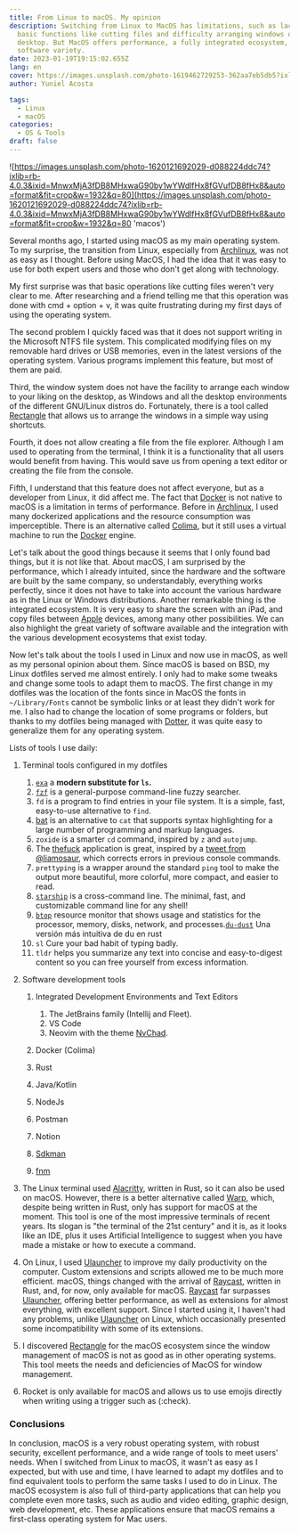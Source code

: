 ```yaml
---
title: From Linux to macOS. My opinion
description: Switching from Linux to MacOS has limitations, such as lacking
  basic functions like cutting files and difficulty arranging windows on the
  desktop. But MacOS offers performance, a fully integrated ecosystem, and great
  software variety.
date: 2023-01-19T19:15:02.655Z
lang: en
cover: https://images.unsplash.com/photo-1619462729253-362aa7eb5db5?ixlib=rb-4.0.3&q=80&fm=jpg&crop=entropy&cs=tinysrgb&w=6000
author: Yuniel Acosta

tags:
  - Linux
  - macOS
categories:
  - OS & Tools
draft: false
---
```


![https://images.unsplash.com/photo-1620121692029-d088224ddc74?ixlib=rb-4.0.3&ixid=MnwxMjA3fDB8MHxwaG90by1wYWdlfHx8fGVufDB8fHx8&auto=format&fit=crop&w=1932&q=80](https://images.unsplash.com/photo-1620121692029-d088224ddc74?ixlib=rb-4.0.3&ixid=MnwxMjA3fDB8MHxwaG90by1wYWdlfHx8fGVufDB8fHx8&auto=format&fit=crop&w=1932&q=80 'macos')

Several months ago, I started using macOS as my main operating system. To my surprise, the transition from Linux, especially from [Archlinux](https://archlinux.org/), was not as easy as I thought. Before using MacOS, I had the idea that it was easy to use for both expert users and those who don't get along with technology.

My first surprise was that basic operations like cutting files weren't very clear to me. After researching and a friend telling me that this operation was done with cmd + option + v, it was quite frustrating during my first days of using the operating system.

The second problem I quickly faced was that it does not support writing in the Microsoft NTFS file system. This complicated modifying files on my removable hard drives or USB memories, even in the latest versions of the operating system. Various programs implement this feature, but most of them are paid.

Third, the window system does not have the facility to arrange each window to your liking on the desktop, as Windows and all the desktop environments of the different GNU/Linux distros do. Fortunately, there is a tool called [Rectangle](https://rectangleapp.com/) that allows us to arrange the windows in a simple way using shortcuts.

Fourth, it does not allow creating a file from the file explorer. Although I am used to operating from the terminal, I think it is a functionality that all users would benefit from having. This would save us from opening a text editor or creating the file from the console.

Fifth, I understand that this feature does not affect everyone, but as a developer from Linux, it did affect me. The fact that [Docker](https://www.docker.com/) is not native to macOS is a limitation in terms of performance. Before in [Archlinux](https://archlinux.org/), I used many dockerized applications and the resource consumption was imperceptible. There is an alternative called [Colima](https://github.com/abiosoft/colima), but it still uses a virtual machine to run the [Docker](https://www.docker.com/) engine.

Let's talk about the good things because it seems that I only found bad things, but it is not like that. About macOS, I am surprised by the performance, which I already intuited, since the hardware and the software are built by the same company, so understandably, everything works perfectly, since it does not have to take into account the various hardware as in the Linux or Windows distributions. Another remarkable thing is the integrated ecosystem. It is very easy to share the screen with an iPad, and copy files between [Apple](https://www.apple.com/) devices, among many other possibilities. We can also highlight the great variety of software available and the integration with the various development ecosystems that exist today.

Now let's talk about the tools I used in Linux and now use in macOS, as well as my personal opinion about them. Since macOS is based on BSD, my Linux dotfiles served me almost entirely. I only had to make some tweaks and change some tools to adapt them to macOS. The first change in my dotfiles was the location of the fonts since in MacOS the fonts in `~/Library/Fonts` cannot be symbolic links or at least they didn't work for me. I also had to change the location of some programs or folders, but thanks to my dotfiles being managed with [Dotter](https://github.com/SuperCuber/dotter), it was quite easy to generalize them for any operating system.

Lists of tools I use daily:

1. Terminal tools configured in my dotfiles

   1. [`exa`](https://the.exa.website/) a **modern substitute for `ls`.**
   2. [`fzf`](https://github.com/junegunn/fzf) is a general-purpose command-line fuzzy searcher.
   3. `fd` is a program to find entries in your file system. It is a simple, fast, easy-to-use alternative to `find`.
   4. [bat](https://github.com/sharkdp/bat) is an alternative to `cat` that supports syntax highlighting for a large number of programming and markup languages.
   5. `zoxide` is a smarter `cd` command, inspired by `z` and `autojump`.
   6. The [thefuck](https://github.com/nvbn/thefuck) application is great, inspired by a [tweet from @liamosaur](https://twitter.com/liamosaur/status/506975850596536320), which corrects errors in previous console commands.
   7. `prettyping` is a wrapper around the standard `ping` tool to make the output more beautiful, more colorful, more compact, and easier to read.
   8. [`starship`](https://starship.rs/) is a cross-command line. The minimal, fast, and customizable command line for any shell!
   9. [`btop`](https://github.com/aristocratos/btop) resource monitor that shows usage and statistics for the processor, memory, disks, network, and processes.[`du-dust`](https://github.com/bootandy/dust) Una versión más intuitiva de du en rust
   10. `sl` Cure your bad habit of typing badly.
   11. `tldr` helps you summarize any text into concise and easy-to-digest content so you can free yourself from excess information.

2. Software development tools

   1. Integrated Development Environments and Text Editors

      1. The JetBrains family (Intellij and Fleet).
      2. VS Code
      3. Neovim with the theme [NvChad](https://nvchad.com/).

   2. Docker (Colima)
   3. Rust
   4. Java/Kotlin
   5. NodeJs
   6. Postman
   7. Notion
   8. [Sdkman](https://sdkman.io/)
   9. [fnm](https://github.com/Schniz/fnm)

3. The Linux terminal used [Alacritty](https://github.com/alacritty/alacritty), written in Rust, so it can also be used on macOS. However, there is a better alternative called [Warp](https://app.warp.dev/referral/26QGQ6), which, despite being written in Rust, only has support for macOS at the moment. This tool is one of the most impressive terminals of recent years. Its slogan is "the terminal of the 21st century" and it is, as it looks like an IDE, plus it uses Artificial Intelligence to suggest when you have made a mistake or how to execute a command.
4. On Linux, I used [Ulauncher](https://ulauncher.io/) to improve my daily productivity on the computer. Custom extensions and scripts allowed me to be much more efficient. macOS, things changed with the arrival of [Raycast](https://www.raycast.com/), written in Rust, and, for now, only available for macOS. [Raycast](https://www.raycast.com/) far surpasses [Ulauncher](https://ulauncher.io/), offering better performance, as well as extensions for almost everything, with excellent support. Since I started using it, I haven't had any problems, unlike [Ulauncher](https://ulauncher.io/) on Linux, which occasionally presented some incompatibility with some of its extensions.
5. I discovered [Rectangle](https://rectangleapp.com/) for the macOS ecosystem since the window management of macOS is not as good as in other operating systems. This tool meets the needs and deficiencies of MacOS for window management.
6. Rocket is only available for macOS and allows us to use emojis directly when writing using a trigger such as (:check).

### Conclusions

In conclusion, macOS is a very robust operating system, with robust security, excellent performance, and a wide range of tools to meet users' needs. When I switched from Linux to macOS, it wasn't as easy as I expected, but with use and time, I have learned to adapt my dotfiles and to find equivalent tools to perform the same tasks I used to do in Linux. The macOS ecosystem is also full of third-party applications that can help you complete even more tasks, such as audio and video editing, graphic design, web development, etc. These applications ensure that macOS remains a first-class operating system for Mac users.
